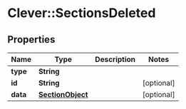 # Clever::SectionsDeleted

## Properties
Name | Type | Description | Notes
------------ | ------------- | ------------- | -------------
**type** | **String** |  | 
**id** | **String** |  | [optional] 
**data** | [**SectionObject**](SectionObject.md) |  | [optional] 


